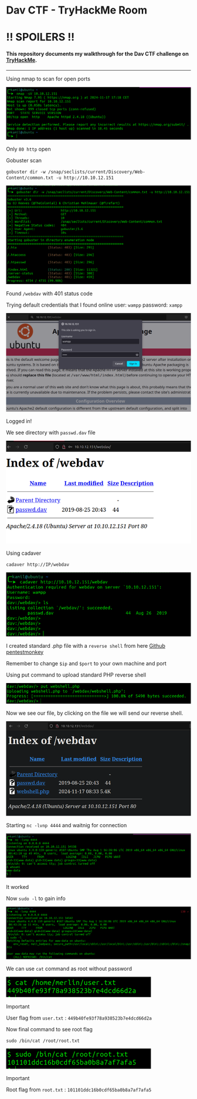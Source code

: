 # Dav CTF - TryHackMe Room
# **!! SPOILERS !!**
#### This repository documents my walkthrough for the **Dav** CTF challenge on [TryHackMe](https://tryhackme.com/r/room/bsidesgtdav). 
---
Using nmap to scan for open ports

![nmap](imgs/nmap.png "nmap")

Only `80 http` open

Gobuster scan 

```
gobuster dir -w /snap/seclists/current/Discovery/Web-Content/common.txt -u http://10.10.12.151
```

![gobuster](imgs/gobuster.png "gobuster")

Found `/webdav` with 401 status code 

Trying default credentials that I found online user: `wampp` password: `xampp`

![creds](imgs/creds.png "creds")

Logged in!

We see directory with `passwd.dav` file

![dir](imgs/dir.png "dir")

Using cadaver 
```
cadaver http://IP/webdav
```


![cadaver](imgs/cadaver.png "cadaver")

I created standard .php file with a `reverse shell` from here [Github pentestmonkey](https://github.com/pentestmonkey/php-reverse-shell)

Remember to change `$ip` and `$port` to your own machine and port


Using put command to upload standard PHP reverse shell

![put](imgs/put.png "put")

Now we see our file, by clicking on the file we will send our reverse shell.

![shell](imgs/shell.png "shell")

Starting `nc -lvnp 4444` and waitnig for connection

![nc](imgs/nc.png "nc")

It worked

Now `sudo -l` to gain info

![sudol](imgs/sudol.png "sudol")

We can use `cat` command as root without password

![user](imgs/user.png "user")

> [!IMPORTANT]
> User flag from `user.txt` : `449b40fe93f78a938523b7e4dcd66d2a`

Now final command to see root flag 

```
sudo /bin/cat /root/root.txt

```

![root](imgs/root.png "root")

> [!IMPORTANT]
> Root flag from `root.txt` : `101101ddc16b0cdf65ba0b8a7af7afa5`

